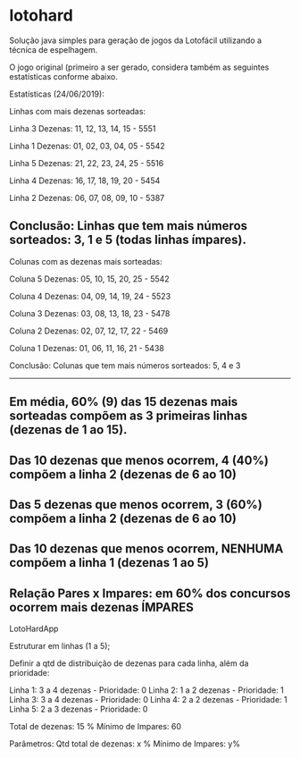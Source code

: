 # lotohard

Solução java simples para geração de jogos da Lotofácil utilizando a técnica de espelhagem.

O jogo original (primeiro a ser gerado, considera também as seguintes estatísticas conforme abaixo.

Estatísticas (24/06/2019):

Linhas com mais dezenas sorteadas: 

Linha 3
Dezenas: 11, 12, 13, 14, 15	- 5551

Linha 1
Dezenas: 01, 02, 03, 04, 05	- 5542

Linha 5
Dezenas: 21, 22, 23, 24, 25	- 5516

Linha 4
Dezenas: 16, 17, 18, 19, 20	- 5454

Linha 2
Dezenas: 06, 07, 08, 09, 10	- 5387

Conclusão: Linhas que tem mais números sorteados: 3, 1 e 5 (todas linhas ímpares).
-----------------------------------------------------------------------------------------------

Colunas com as dezenas mais sorteadas:

Coluna 5
Dezenas: 05, 10, 15, 20, 25	- 5542

Coluna 4
Dezenas: 04, 09, 14, 19, 24	- 5523

Coluna 3
Dezenas: 03, 08, 13, 18, 23	- 5478

Coluna 2
Dezenas: 02, 07, 12, 17, 22	- 5469

Coluna 1
Dezenas: 01, 06, 11, 16, 21	- 5438

Conclusão: Colunas que tem mais números sorteados: 5, 4 e 3

-----------------------------------------------------------------------------------------------
Em média, 60% (9) das 15 dezenas mais sorteadas compõem as 3 primeiras linhas (dezenas de 1 ao 15).
-----------------------------------------------------------------------------------------------
Das 10 dezenas que menos ocorrem, 4 (40%) compõem a linha 2 (dezenas de 6 ao 10)
-----------------------------------------------------------------------------------------------
Das 5 dezenas que menos ocorrem, 3 (60%) compõem a linha 2 (dezenas de 6 ao 10)
-----------------------------------------------------------------------------------------------
Das 10 dezenas que menos ocorrem, NENHUMA compõem a linha 1 (dezenas 1 ao 5)
-----------------------------------------------------------------------------------------------
Relação Pares x Impares: em 60% dos concursos ocorrem mais dezenas ÍMPARES
-----------------------------------------------------------------------------------------------

LotoHardApp

Estruturar em linhas (1 a 5); 

Definir a qtd de distribuição de dezenas para cada linha, além da prioridade:

Linha 1: 3 a 4 dezenas - Prioridade: 0
Linha 2: 1 a 2 dezenas - Prioridade: 1
Linha 3: 3 a 4 dezenas - Prioridade: 0
Linha 4: 2 a 2 dezenas - Prioridade: 1
Linha 5: 2 a 3 dezenas - Prioridade: 0

Total de dezenas: 15
% Mínimo de Impares: 60

Parâmetros: 
Qtd total de dezenas:	x
% Mínimo de Impares:    y%
